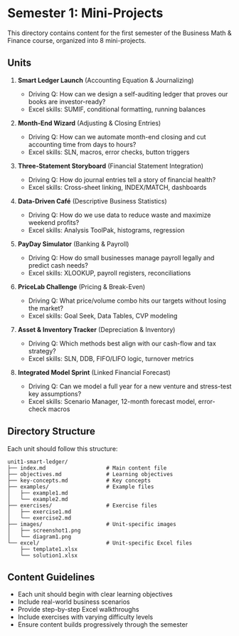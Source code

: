 # Semester 1: Mini-Projects

This directory contains content for the first semester of the Business Math & Finance course, organized into 8 mini-projects.

## Units

1. **Smart Ledger Launch** (Accounting Equation & Journalizing)
   - Driving Q: How can we design a self-auditing ledger that proves our books are investor-ready?
   - Excel skills: SUMIF, conditional formatting, running balances

2. **Month-End Wizard** (Adjusting & Closing Entries)
   - Driving Q: How can we automate month-end closing and cut accounting time from days to hours?
   - Excel skills: SLN, macros, error checks, button triggers

3. **Three-Statement Storyboard** (Financial Statement Integration)
   - Driving Q: How do journal entries tell a story of financial health?
   - Excel skills: Cross-sheet linking, INDEX/MATCH, dashboards

4. **Data-Driven Café** (Descriptive Business Statistics)
   - Driving Q: How do we use data to reduce waste and maximize weekend profits?
   - Excel skills: Analysis ToolPak, histograms, regression

5. **PayDay Simulator** (Banking & Payroll)
   - Driving Q: How do small businesses manage payroll legally and predict cash needs?
   - Excel skills: XLOOKUP, payroll registers, reconciliations

6. **PriceLab Challenge** (Pricing & Break-Even)
   - Driving Q: What price/volume combo hits our targets without losing the market?
   - Excel skills: Goal Seek, Data Tables, CVP modeling

7. **Asset & Inventory Tracker** (Depreciation & Inventory)
   - Driving Q: Which methods best align with our cash-flow and tax strategy?
   - Excel skills: SLN, DDB, FIFO/LIFO logic, turnover metrics

8. **Integrated Model Sprint** (Linked Financial Forecast)
   - Driving Q: Can we model a full year for a new venture and stress-test key assumptions?
   - Excel skills: Scenario Manager, 12-month forecast model, error-check macros

## Directory Structure

Each unit should follow this structure:

```
unit1-smart-ledger/
├── index.md                   # Main content file
├── objectives.md              # Learning objectives
├── key-concepts.md            # Key concepts
├── examples/                  # Example files
│   ├── example1.md
│   └── example2.md
├── exercises/                 # Exercise files
│   ├── exercise1.md
│   └── exercise2.md
├── images/                    # Unit-specific images
│   ├── screenshot1.png
│   └── diagram1.png
└── excel/                     # Unit-specific Excel files
    ├── template1.xlsx
    └── solution1.xlsx
```

## Content Guidelines

- Each unit should begin with clear learning objectives
- Include real-world business scenarios
- Provide step-by-step Excel walkthroughs
- Include exercises with varying difficulty levels
- Ensure content builds progressively through the semester